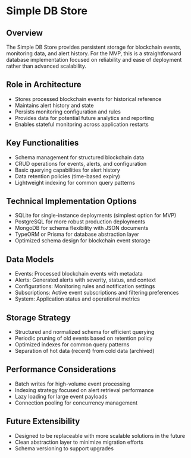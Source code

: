 # Simple DB Store

## Overview
The Simple DB Store provides persistent storage for blockchain events, monitoring data, and alert history. For the MVP, this is a straightforward database implementation focused on reliability and ease of deployment rather than advanced scalability.

## Role in Architecture
- Stores processed blockchain events for historical reference
- Maintains alert history and state
- Persists monitoring configuration and rules
- Provides data for potential future analytics and reporting
- Enables stateful monitoring across application restarts

## Key Functionalities
- Schema management for structured blockchain data
- CRUD operations for events, alerts, and configuration
- Basic querying capabilities for alert history
- Data retention policies (time-based expiry)
- Lightweight indexing for common query patterns

## Technical Implementation Options
- SQLite for single-instance deployments (simplest option for MVP)
- PostgreSQL for more robust production deployments
- MongoDB for schema flexibility with JSON documents
- TypeORM or Prisma for database abstraction layer
- Optimized schema design for blockchain event storage

## Data Models
- Events: Processed blockchain events with metadata
- Alerts: Generated alerts with severity, status, and context
- Configurations: Monitoring rules and notification settings
- Subscriptions: Active event subscriptions and filtering preferences
- System: Application status and operational metrics

## Storage Strategy
- Structured and normalized schema for efficient querying
- Periodic pruning of old events based on retention policy
- Optimized indexes for common query patterns
- Separation of hot data (recent) from cold data (archived)

## Performance Considerations
- Batch writes for high-volume event processing
- Indexing strategy focused on alert retrieval performance
- Lazy loading for large event payloads
- Connection pooling for concurrency management

## Future Extensibility
- Designed to be replaceable with more scalable solutions in the future
- Clean abstraction layer to minimize migration efforts
- Schema versioning to support upgrades 